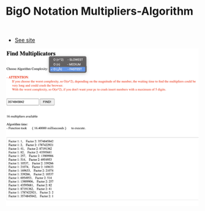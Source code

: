 # BigO Notation Multipliers-Algorithm


<br>

-  [See site](https://multiplicator-algorithm.firebaseapp.com/)

<img src="./image.png" alt='Image visualizer'/>